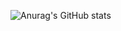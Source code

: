 
![Anurag's GitHub stats](https://github-readme-stats.vercel.app/api?username=ABER1047&show_icons=true&theme=dracula&show_icons=true&count_private=true&custom_title=ABER's_status)
